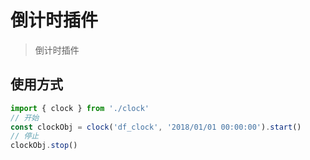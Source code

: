 # 倒计时插件

> 倒计时插件

## 使用方式

``` js
import { clock } from './clock'
// 开始
const clockObj = clock('df_clock', '2018/01/01 00:00:00').start()
// 停止
clockObj.stop()
``` 
